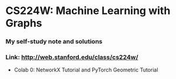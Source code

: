 # CS224W: Machine Learning with Graphs
### My self-study note and solutions
### Link: http://web.stanford.edu/class/cs224w/

- Colab 0: NetworkX Tutorial and PyTorch Geometric Tutorial
